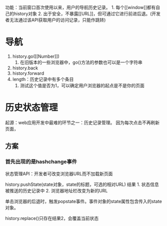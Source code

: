 功能：当前窗口首次使用以来，用户的导航历史记录。
	1. 每个[[window]]都有自己的history对象
	2. 出于安全，不暴露[[URL]]，但可通过它进行前进后退。(开发者无法通过该API获取用户的访问记录，只能作跳转)
# 导航
1. history.go([[Number]])
	1. 在旧版本的一些浏览器中，go()方法的参数也可以是一个字符串
2. history.back
3. history.forward
4. length：历史记录中有多个条目
	1. 测试这个值是否为1，可以确定用户浏览器的起点是不是你的页面
# 历史状态管理
起源：web应用开发中最难的环节之一：历史记录管理。
	因为每次点击不再刷新页面，
## 方案
### 首先出现的是hashchange事件
状态管理API：开发者可改变浏览器URL而不加载新页面

history.pushState(state对象，state的标题，可选的相对URL)
结果
	1. 状态信息被推送的历史记录中
	2. 浏览器地址栏改变为新的URL

单击浏览器的后退时，触发popstate事件。事件对象的state属性包含传入的state对象。

history.replace()只存在结果2，会覆盖当前状态